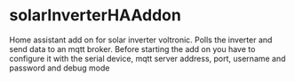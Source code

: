 # solarInverterHAAddon
Home assistant add on for solar inverter voltronic.
Polls the inverter and send data to an mqtt broker.
Before starting the add on you have to configure it with the serial device, mqtt server address, port, username and password and debug mode
